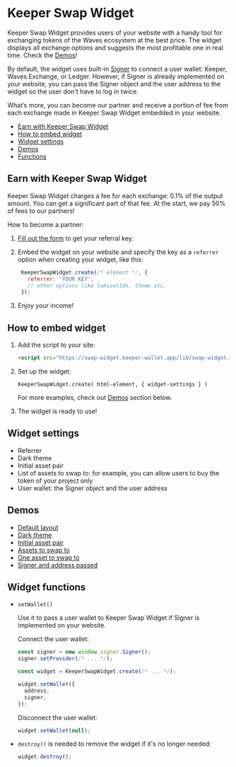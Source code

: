 # Keeper Swap Widget

Keeper Swap Widget provides users of your website with a handy tool for exchanging tokens of the Waves ecosystem at the best price. The widget displays all exchange options and suggests the most profitable one in real time. Check the [Demos](#demos)!

By default, the widget uses built-in [Signer](https://docs.waves.tech/en/building-apps/waves-api-and-sdk/client-libraries/signer) to connect a user wallet: Keeper, Waves.Exchange, or Ledger. However, if Signer is already implemented on your website, you can pass the Signer object and the user address to the widget so the user don't have to log in twice.

What’s more, you can become our partner and receive a portion of fee from each exchange made in Keeper Swap Widget embedded in your website.

- [Earn with Keeper Swap Widget](#earn-with-keeper-swap-widget)
- [How to embed widget](#how-to-embed-widget)
- [Widget settings](#widget-settings)
- [Demos](#demos)
- [Functions](#widget-functions)

## Earn with Keeper Swap Widget

Keeper Swap Widget charges a fee for each exchange: 0.1% of the output amount. You can get a significant part of that fee. At the start, we pay 50% of fees to our partners!

How to become a partner:

1. [Fill out the form](https://forms.gle/XuWFtF2mqmMf7yoL8) to get your referral key.
2. Embed the widget on your website and specify the key as a `referrer` option when creating your widget, like this:

   ```javascript
    KeeperSwapWidget.create(/* element */, {
      referrer: 'YOUR KEY',
      // other options like toAssetIds, theme etc.
    });
   ```

3. Enjoy your income!

## How to embed widget

1. Add the script to your site:

   ```html
   <script src="https://swap-widget.keeper-wallet.app/lib/swap-widget.umd.js"></script>
   ```

2. Set up the widget:

   ```
   KeeperSwapWidget.create( html-element, { widget-settings } )
   ```

   For more examples, check out [Demos](#demos) section below.

3. The widget is ready to use!

## Widget settings

- Referrer
- Dark theme
- Initial asset pair
- List of assets to swap to: for example, you can allow users to buy the token of your project only
- User wallet: the Signer object and the user address

## Demos

- [Default layout](https://codepen.io/faergeek/pen/OJvYaMY?editors=1000)
- [Dark theme](https://codepen.io/faergeek/pen/VwXOVKG?editors=1000)
- [Initial asset pair](https://codepen.io/faergeek/pen/poLmQNb?editors=1000)
- [Assets to swap to](https://codepen.io/faergeek/pen/eYMaQvW?editors=1000)
- [One asset to swap to](https://codepen.io/faergeek/pen/RwMmqpv?editors=1000)
- [Signer and address passed](https://codepen.io/faergeek/pen/LYdoXyr?editors=1000)

## Widget functions

- `setWallet()`

  Use it to pass a user wallet to Keeper Swap Widget if Signer is implemented on your website.

  Connect the user wallet:

  ```javascript
  const signer = new window.signer.Signer();
  signer.setProvider(/* ... */);

  const widget = KeeperSwapWidget.create(/* ... */);

  widget.setWallet({
    address,
    signer,
  });
  ```

  Disconnect the user wallet:

  ```javascript
  widget.setWallet(null);
  ```

- `destroy()` is needed to remove the widget if it's no longer needed:

  ```javascript
  widget.destroy();
  ```
